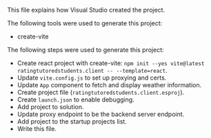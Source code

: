 This file explains how Visual Studio created the project.

The following tools were used to generate this project:
- create-vite

The following steps were used to generate this project:
- Create react project with create-vite: `npm init --yes vite@latest ratingtutoredstudents.client -- --template=react`.
- Update `vite.config.js` to set up proxying and certs.
- Update `App` component to fetch and display weather information.
- Create project file (`ratingtutoredstudents.client.esproj`).
- Create `launch.json` to enable debugging.
- Add project to solution.
- Update proxy endpoint to be the backend server endpoint.
- Add project to the startup projects list.
- Write this file.
